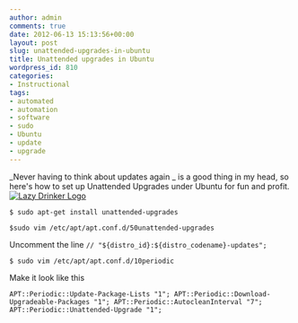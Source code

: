 ```yaml
---
author: admin
comments: true
date: 2012-06-13 15:13:56+00:00
layout: post
slug: unattended-upgrades-in-ubuntu
title: Unattended upgrades in Ubuntu
wordpress_id: 810
categories:
- Instructional
tags:
- automated
- automation
- software
- sudo
- Ubuntu
- update
- upgrade
---
```


_Never having to think about updates again _ is a good thing in my head, so here's how to set up Unattended Upgrades under Ubuntu for fun and profit.[![Lazy Drinker Logo](http://www.andrewbolster.info/wp-content/uploads/2012/06/LazyDAlpha-300x218.gif)](http://www.lazydrinker.com/Index.htm)

<!-- more -->

`$ sudo apt-get install unattended-upgrades`

`$sudo vim /etc/apt/apt.conf.d/50unattended-upgrades`

Uncomment the line `// "${distro_id}:${distro_codename}-updates"; `

`$ sudo vim /etc/apt/apt.conf.d/10periodic`

Make it look like this

`APT::Periodic::Update-Package-Lists "1";
APT::Periodic::Download-Upgradeable-Packages "1";
APT::Periodic::AutocleanInterval "7";
APT::Periodic::Unattended-Upgrade "1";`
